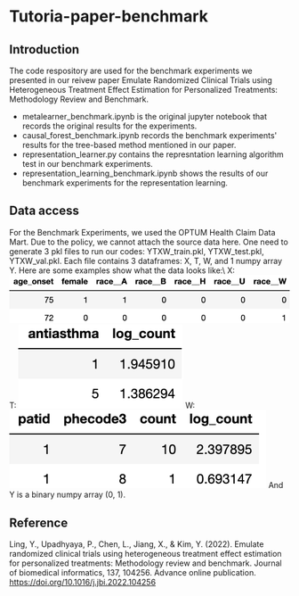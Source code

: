# Tutoria-paper-benchmark

## Introduction
The code respository are used for the benchmark experiments we presented in our reivew paper Emulate Randomized Clinical Trials using Heterogeneous Treatment Effect Estimation for Personalized Treatments: Methodology Review and Benchmark. 
- metalearner_benchmark.ipynb is the original jupyter notebook that records the original results for the experiments. 
- causal_forest_benchmark.ipynb records the benchmark experiments' results for the tree-based method mentioned in our paper. 
- representation_learner.py contains the represntation learning algorithm test in our benchmark experiments.
- representation_learning_benchmark.ipynb shows the results of our benchmark experiments for the representation learning.

## Data access
For the Benchmark Experiments, we used the OPTUM Health Claim Data Mart. Due to the policy, we cannot attach the source data here. One need to generate 3 pkl files to run our codes: YTXW_train.pkl, YTXW_test.pkl, YTXW_val.pkl. Each file contains 3 dataframes: X, T, W, and 1 numpy array Y. 
Here are some examples show what the data looks like:\\
X:
![X](X.png)
T:
![T](T.png)
W:
![W](W.png)
And Y is a binary numpy array (0, 1).

## Reference
Ling, Y., Upadhyaya, P., Chen, L., Jiang, X., & Kim, Y. (2022). Emulate randomized clinical trials using heterogeneous treatment effect estimation for personalized treatments: Methodology review and benchmark. Journal of biomedical informatics, 137, 104256. Advance online publication. https://doi.org/10.1016/j.jbi.2022.104256

